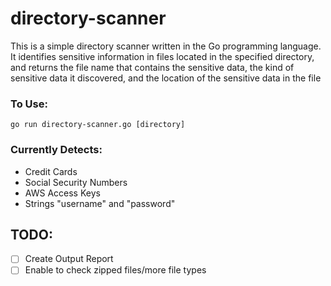 # directory-scanner
This is a simple directory scanner written in the Go programming language. It identifies sensitive information in files located in the specified directory, and returns the file name that contains the sensitive data, the kind of sensitive data it discovered, and the location of the sensitive data in the file

### To Use:
`go run directory-scanner.go [directory]`

### Currently Detects:
- Credit Cards
- Social Security Numbers
- AWS Access Keys
- Strings "username" and "password"

## TODO: 
- [ ] Create Output Report
- [ ] Enable to check zipped files/more file types